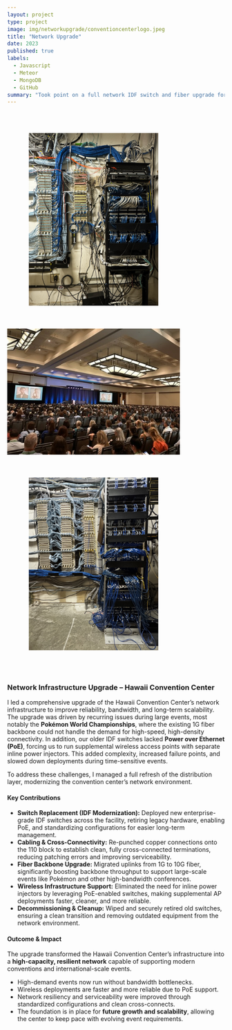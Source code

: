 ```yaml
---
layout: project
type: project
image: img/networkupgrade/conventioncenterlogo.jpeg
title: "Network Upgrade"
date: 2023
published: true
labels:
  - Javascript
  - Meteor
  - MongoDB
  - GitHub
summary: "Took point on a full network IDF switch and fiber upgrade for the Hawaii Convention Center."
---
```


<img width="300px" src="../img/networkupgrade/IDF2.jpeg" class="img-thumbnail" style="margin: 50px;">
<img width="400px" src="../img/networkupgrade/miscevent.jpeg" class="img-thumbnail">
<img width="300px" src="../img/networkupgrade/IDF1.jpeg" class="img-thumbnail" style="margin: 50px;">

### Network Infrastructure Upgrade – Hawaii Convention Center

I led a comprehensive upgrade of the Hawaii Convention Center’s network infrastructure to improve reliability, bandwidth, and long-term scalability.  
The upgrade was driven by recurring issues during large events, most notably the **Pokémon World Championships**, where the existing 1G fiber backbone could not handle the demand for high-speed, high-density connectivity. In addition, our older IDF switches lacked **Power over Ethernet (PoE)**, forcing us to run supplemental wireless access points with separate inline power injectors. This added complexity, increased failure points, and slowed down deployments during time-sensitive events.  

To address these challenges, I managed a full refresh of the distribution layer, modernizing the convention center’s network environment.  

#### Key Contributions
- **Switch Replacement (IDF Modernization):** Deployed new enterprise-grade IDF switches across the facility, retiring legacy hardware, enabling PoE, and standardizing configurations for easier long-term management.  
- **Cabling & Cross-Connectivity:** Re-punched copper connections onto the 110 block to establish clean, fully cross-connected terminations, reducing patching errors and improving serviceability.  
- **Fiber Backbone Upgrade:** Migrated uplinks from 1G to 10G fiber, significantly boosting backbone throughput to support large-scale events like Pokémon and other high-bandwidth conferences.  
- **Wireless Infrastructure Support:** Eliminated the need for inline power injectors by leveraging PoE-enabled switches, making supplemental AP deployments faster, cleaner, and more reliable.  
- **Decommissioning & Cleanup:** Wiped and securely retired old switches, ensuring a clean transition and removing outdated equipment from the network environment.  

#### Outcome & Impact
The upgrade transformed the Hawaii Convention Center’s infrastructure into a **high-capacity, resilient network** capable of supporting modern conventions and international-scale events.  
- High-demand events now run without bandwidth bottlenecks.  
- Wireless deployments are faster and more reliable due to PoE support.  
- Network resiliency and serviceability were improved through standardized configurations and clean cross-connects.  
- The foundation is in place for **future growth and scalability**, allowing the center to keep pace with evolving event requirements.  
